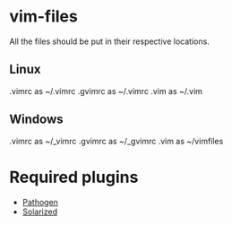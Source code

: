vim-files
=========

All the files should be put in their respective locations.

Linux
-----

.vimrc as ~/.vimrc
.gvimrc as ~/.vimrc
.vim as ~/.vim

Windows
-------

.vimrc as ~/_vimrc
.gvimrc as ~/_gvimrc
.vim as ~/vimfiles

Required plugins
================
* [Pathogen](https://github.com/tpope/vim-pathogen)
* [Solarized](https://github.com/altercation/vim-colors-solarized)
